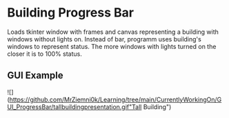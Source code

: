 # Building Progress Bar

Loads tkinter window with frames and canvas representing a building with windows without lights on. Instead of bar, programm uses building's windows to represent status. The more windows with lights turned on the closer it is to 100% status.

## GUI Example
![](https://github.com/MrZiemni0k/Learning/tree/main/CurrentlyWorkingOn/GUI_ProgressBar/tallbuildingpresentation.gif"Tall Building")